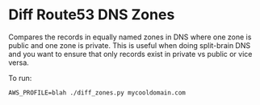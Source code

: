 # Diff Route53 DNS Zones

Compares the records in equally named zones in DNS where one zone is public and
one zone is private. This is useful when doing split-brain DNS and you want to
ensure that only records exist in private vs public or vice versa.

To run:

```
AWS_PROFILE=blah ./diff_zones.py mycooldomain.com
```
